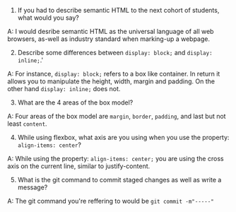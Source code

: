 1. If you had to describe semantic HTML to the next cohort of students, what would you say?

A: I would desribe semantic HTML as the universal language of all web browsers, as-well as industry standard when marking-up a webpage.  


2. Describe some differences between ```display: block;``` and ```display: inline;```.'

A: For instance, ```display: block;``` refers to a box like container.  In return it allows you to manipulate the height, width, margin and padding.  On the other hand ```display: inline;``` does not.


3. What are the 4 areas of the box model?

A: Four areas of the box model are ```margin```, ```border```, ```padding```, and last but not least ```content```.


4. While using flexbox, what axis are you using when you use the property: ```align-items: center```?

A: While using the property: ```align-items: center;``` you are using the cross axis on the current line, similar to justify-content.


5. What is the git command to commit staged changes as well as write a message? 

A:  The git command you're reffering to would be ``` git commit -m"-----" ```